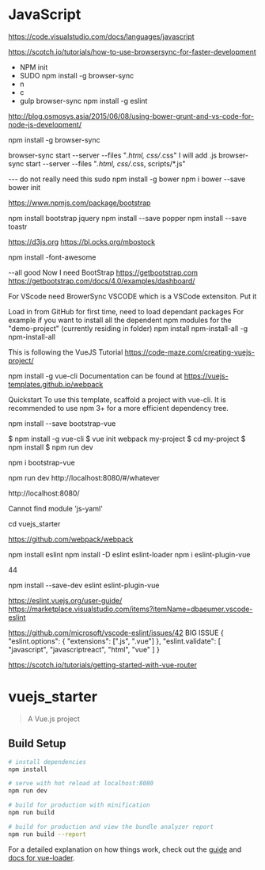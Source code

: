# JavaScript




https://code.visualstudio.com/docs/languages/javascript  



https://scotch.io/tutorials/how-to-use-browsersync-for-faster-development

 -  NPM init 
 -  SUDO npm install -g browser-sync
 - n
 - c
 - gulp browser-sync
npm install -g eslint

http://blog.osmosys.asia/2015/06/08/using-bower-grunt-and-vs-code-for-node-js-development/

npm install -g browser-sync

browser-sync start --server --files "*.html, css/*.css"
I will add .js
browser-sync start --server --files "*.html, css/*.css, scripts/*.js"

--- do not really need this
sudo npm install -g bower
npm i bower --save 
bower init 

https://www.npmjs.com/package/bootstrap

npm install bootstrap
jquery
npm install --save popper
npm install --save toastr


https://d3js.org
https://bl.ocks.org/mbostock 

npm install -font-awesome

--all good
Now I need BootStrap
https://getbootstrap.com
https://getbootstrap.com/docs/4.0/examples/dashboard/


For VScode need
BrowerSync VSCODE which is a VSCode extensiton.  Put it 


Load in from GitHub for first time, need to load dependant packages
For example if you want to install all the dependent npm modules for the "demo-project" (currently residing in folder)
npm install npm-install-all -g
npm-install-all



This is following the VueJS Tutorial
https://code-maze.com/creating-vuejs-project/

npm install -g vue-cli
Documentation can be found at https://vuejs-templates.github.io/webpack

Quickstart
To use this template, scaffold a project with vue-cli. It is recommended to use npm 3+ for a more efficient dependency tree.

npm install --save bootstrap-vue 

$ npm install -g vue-cli
$ vue init webpack my-project
$ cd my-project
$ npm install
$ npm run dev


npm i bootstrap-vue

npm run dev
http://localhost:8080/#/whatever

http://localhost:8080/


 Cannot find module 'js-yaml'

 cd vuejs_starter

https://github.com/webpack/webpack


 npm install eslint
 npm install -D eslint eslint-loader
 npm i eslint-plugin-vue

 44
 

 npm install --save-dev eslint eslint-plugin-vue

 https://eslint.vuejs.org/user-guide/
 https://marketplace.visualstudio.com/items?itemName=dbaeumer.vscode-eslint


https://github.com/microsoft/vscode-eslint/issues/42
 BIG ISSUE
 {
    "eslint.options": {
        "extensions": [".js", ".vue"]
    },
    "eslint.validate": [
        "javascript",
        "javascriptreact",
        "html",
        "vue"
    ]
}

https://scotch.io/tutorials/getting-started-with-vue-router


# vuejs_starter

> A Vue.js project

## Build Setup

``` bash
# install dependencies
npm install

# serve with hot reload at localhost:8080
npm run dev

# build for production with minification
npm run build

# build for production and view the bundle analyzer report
npm run build --report
```

For a detailed explanation on how things work, check out the [guide](http://vuejs-templates.github.io/webpack/) and [docs for vue-loader](http://vuejs.github.io/vue-loader).
